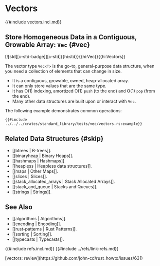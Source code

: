 # Vectors

{{#include vectors.incl.md}}

## Store Homogeneous Data in a Contiguous, Growable Array: `Vec` {#vec}

[![std][c-std-badge]][c-std]{{hi:std}}{{hi:Vec}}{{hi:Vectors}}

The vector type `Vec<T>` is the go-to, general-purpose data structure, when you need a collection of elements that can change in size.

- It is a contiguous, growable, owned, heap-allocated array.
- It can only store values that are the same type.
- It has O(1) indexing, amortized O(1) `push` (to the end) and O(1) `pop` (from the end).
- Many other data structures are built upon or interact with `Vec`.

The following example demonstrates common operations:

```rust,editable
{{#include ../../../crates/standard_library/tests/vec/vectors.rs:example}}
```

## Related Data Structures {#skip}

- [[btrees | B-trees]].
- [[binaryheap | Binary Heaps]].
- [[hashmaps | Hashmaps]].
- [[heapless | Heapless data structures]].
- [[maps | Other Maps]].
- [[slices | Slices]].
- [[stack_allocated_arrays | Stack Allocated Arrays]].
- [[stack_and_queue | Stacks and Queues]].
- [[strings | Strings]].

## See Also

- [[algorithms | Algorithms]].
- [[encoding | Encoding]].
- [[rust-patterns | Rust Patterns]].
- [[sorting | Sorting]].
- [[typecasts | Typecasts]].

{{#include refs.incl.md}}
{{#include ../refs/link-refs.md}}

<div class="hidden">
[vectors: review](https://github.com/john-cd/rust_howto/issues/631)
</div>
